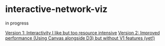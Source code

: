 # interactive-network-viz
in progress

[Version 1: Interactivity I like but too resource intensive](http://zoews.github.io/interactive-network-viz/index.html)
[Version 2: Improved performance (Using Canvas alongside D3) but without V1 features (yet!)](https://zoews.github.io/interactive-network-viz/viz2.html)

